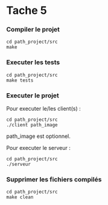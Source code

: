 # Tache 5

### Compiler le projet
```
cd path_project/src
make
```
### Executer les tests
```
cd path_project/src
make tests
```
### Executer le projet
Pour executer le/les client(s) :
```
cd path_project/src
./client path_image
```
path_image est optionnel.

Pour executer le serveur :
```
cd path_project/src
./serveur
```
### Supprimer les fichiers compilés
```
cd path_project/src
make clean
```
